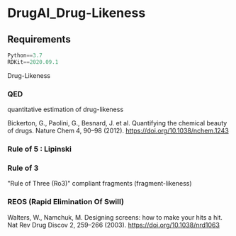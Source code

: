 # DrugAI_Drug-Likeness


## Requirements
```python
Python==3.7
RDKit==2020.09.1
```

Drug-Likeness

### QED
quantitative estimation of drug-likeness

Bickerton, G., Paolini, G., Besnard, J. et al. Quantifying the chemical beauty of drugs. Nature Chem 4, 90–98 (2012). https://doi.org/10.1038/nchem.1243

### Rule of 5 : Lipinski

### Rule of 3
"Rule of Three (Ro3)" compliant fragments (fragment-likeness)


### REOS (Rapid Elimination Of Swill)
Walters, W., Namchuk, M. Designing screens: how to make your hits a hit. Nat Rev Drug Discov 2, 259–266 (2003). https://doi.org/10.1038/nrd1063
